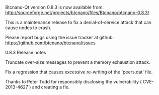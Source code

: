 Btcnano-Qt version 0.8.3 is now available from:
  http://sourceforge.net/projects/btcnano/files/Btcnano/btcnano-0.8.3/

This is a maintenance release to fix a denial-of-service attack that
can cause nodes to crash.

Please report bugs using the issue tracker at github:
  https://github.com/btcnano/btcnano/issues

0.8.3 Release notes

Truncate over-size messages to prevent a memory exhaustion attack.

Fix a regression that causes excessive re-writing of the 'peers.dat' file.


Thanks to Peter Todd for responsibly disclosing the vulnerability
( CVE-2013-4627 ) and creating a fix.
